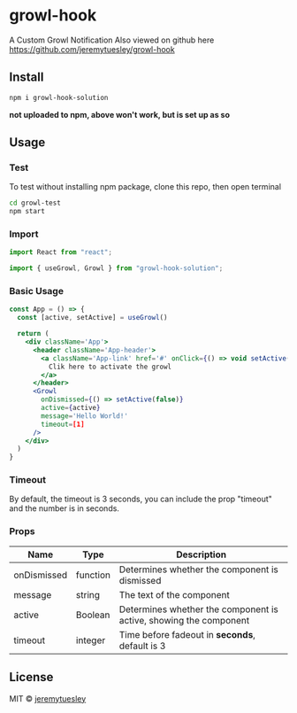 # growl-hook

A Custom Growl Notification
Also viewed on github here
https://github.com/jeremytuesley/growl-hook

## Install

```bash
npm i growl-hook-solution
```

**not uploaded to npm, above won't work, but is set up as so**

## Usage

### Test

To test without installing npm package, clone this repo, then open terminal

```bash
cd growl-test
npm start
```

### Import

```jsx
import React from "react";

import { useGrowl, Growl } from "growl-hook-solution";
```

### Basic Usage

```jsx
const App = () => {
  const [active, setActive] = useGrowl()

  return (
    <div className='App'>
      <header className='App-header'>
        <a className='App-link' href='#' onClick={() => void setActive(true)}>
          Clik here to activate the growl
        </a>
      </header>
      <Growl
        onDismissed={() => setActive(false)}
        active={active}
        message='Hello World!'
        timeout=[1]
      />
    </div>
  )
}
```

### Timeout

By default, the timeout is 3 seconds, you can include the prop "timeout" and the number is in seconds.

### Props

| Name        | Type     | Description                                                       |
| ----------- | -------- | ----------------------------------------------------------------- |
| onDismissed | function | Determines whether the component is dismissed                     |
| message     | string   | The text of the component                                         |
| active      | Boolean  | Determines whether the component is active, showing the component |
| timeout     | integer  | Time before fadeout in **seconds**, default is 3                  |

## License

MIT © [jeremytuesley](https://github.com/jeremytuesley)
